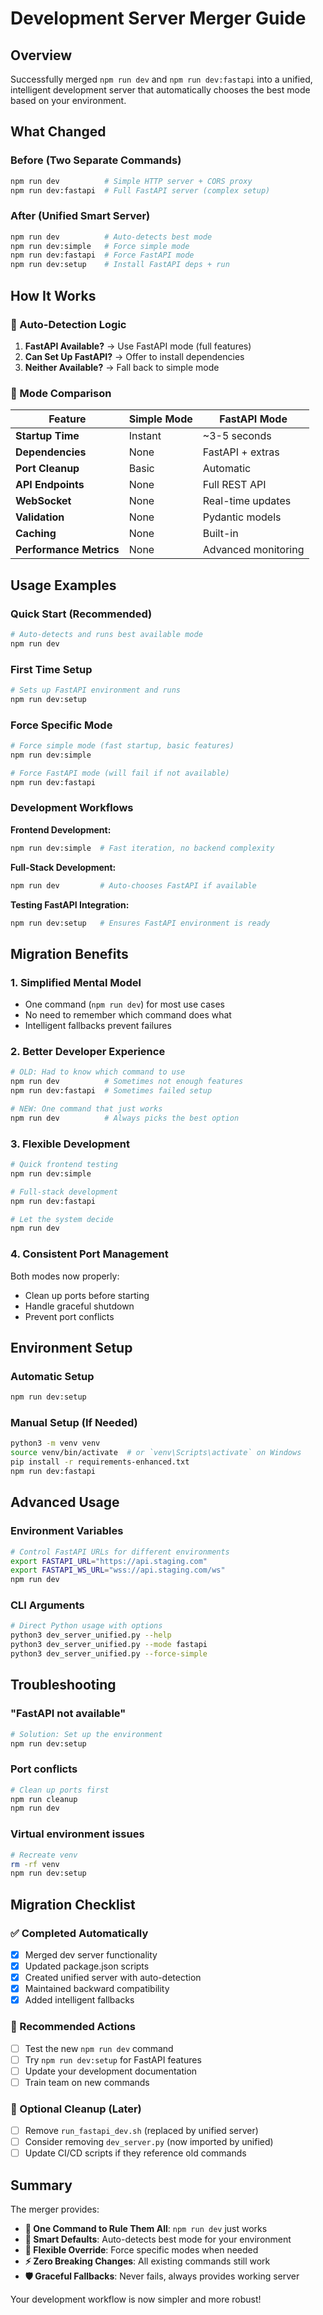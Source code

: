# Development Server Merger Guide

## Overview

Successfully merged `npm run dev` and `npm run dev:fastapi` into a unified, intelligent development server that automatically chooses the best mode based on your environment.

## What Changed

### Before (Two Separate Commands)
```bash
npm run dev          # Simple HTTP server + CORS proxy
npm run dev:fastapi  # Full FastAPI server (complex setup)
```

### After (Unified Smart Server)
```bash
npm run dev          # Auto-detects best mode
npm run dev:simple   # Force simple mode
npm run dev:fastapi  # Force FastAPI mode
npm run dev:setup    # Install FastAPI deps + run
```

## How It Works

### 🎯 Auto-Detection Logic
1. **FastAPI Available?** → Use FastAPI mode (full features)
2. **Can Set Up FastAPI?** → Offer to install dependencies
3. **Neither Available?** → Fall back to simple mode

### 🚀 Mode Comparison

| Feature | Simple Mode | FastAPI Mode |
|---------|-------------|--------------|
| **Startup Time** | Instant | ~3-5 seconds |
| **Dependencies** | None | FastAPI + extras |
| **Port Cleanup** | Basic | Automatic |
| **API Endpoints** | None | Full REST API |
| **WebSocket** | None | Real-time updates |
| **Validation** | None | Pydantic models |
| **Caching** | None | Built-in |
| **Performance Metrics** | None | Advanced monitoring |

## Usage Examples

### Quick Start (Recommended)
```bash
# Auto-detects and runs best available mode
npm run dev
```

### First Time Setup
```bash
# Sets up FastAPI environment and runs
npm run dev:setup
```

### Force Specific Mode
```bash
# Force simple mode (fast startup, basic features)
npm run dev:simple

# Force FastAPI mode (will fail if not available)
npm run dev:fastapi
```

### Development Workflows

**Frontend Development:**
```bash
npm run dev:simple  # Fast iteration, no backend complexity
```

**Full-Stack Development:**
```bash
npm run dev         # Auto-chooses FastAPI if available
```

**Testing FastAPI Integration:**
```bash
npm run dev:setup   # Ensures FastAPI environment is ready
```

## Migration Benefits

### 1. **Simplified Mental Model**
- One command (`npm run dev`) for most use cases
- No need to remember which command does what
- Intelligent fallbacks prevent failures

### 2. **Better Developer Experience**
```bash
# OLD: Had to know which command to use
npm run dev          # Sometimes not enough features
npm run dev:fastapi  # Sometimes failed setup

# NEW: One command that just works
npm run dev          # Always picks the best option
```

### 3. **Flexible Development**
```bash
# Quick frontend testing
npm run dev:simple

# Full-stack development
npm run dev:fastapi

# Let the system decide
npm run dev
```

### 4. **Consistent Port Management**
Both modes now properly:
- Clean up ports before starting
- Handle graceful shutdown
- Prevent port conflicts

## Environment Setup

### Automatic Setup
```bash
npm run dev:setup
```

### Manual Setup (If Needed)
```bash
python3 -m venv venv
source venv/bin/activate  # or `venv\Scripts\activate` on Windows
pip install -r requirements-enhanced.txt
npm run dev:fastapi
```

## Advanced Usage

### Environment Variables
```bash
# Control FastAPI URLs for different environments
export FASTAPI_URL="https://api.staging.com"
export FASTAPI_WS_URL="wss://api.staging.com/ws"
npm run dev
```

### CLI Arguments
```bash
# Direct Python usage with options
python3 dev_server_unified.py --help
python3 dev_server_unified.py --mode fastapi
python3 dev_server_unified.py --force-simple
```

## Troubleshooting

### "FastAPI not available"
```bash
# Solution: Set up the environment
npm run dev:setup
```

### Port conflicts
```bash
# Clean up ports first
npm run cleanup
npm run dev
```

### Virtual environment issues
```bash
# Recreate venv
rm -rf venv
npm run dev:setup
```

## Migration Checklist

### ✅ Completed Automatically
- [x] Merged dev server functionality
- [x] Updated package.json scripts
- [x] Created unified server with auto-detection
- [x] Maintained backward compatibility
- [x] Added intelligent fallbacks

### 🎯 Recommended Actions
- [ ] Test the new `npm run dev` command
- [ ] Try `npm run dev:setup` for FastAPI features
- [ ] Update your development documentation
- [ ] Train team on new commands

### 🧹 Optional Cleanup (Later)
- [ ] Remove `run_fastapi_dev.sh` (replaced by unified server)
- [ ] Consider removing `dev_server.py` (now imported by unified)
- [ ] Update CI/CD scripts if they reference old commands

## Summary

The merger provides:
- **🎯 One Command to Rule Them All**: `npm run dev` just works
- **🚀 Smart Defaults**: Auto-detects best mode for your environment
- **🔧 Flexible Override**: Force specific modes when needed
- **⚡ Zero Breaking Changes**: All existing commands still work
- **🛡️ Graceful Fallbacks**: Never fails, always provides working server

Your development workflow is now simpler and more robust!
